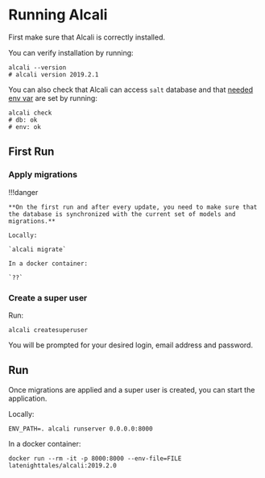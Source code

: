 # Running Alcali

First make sure that Alcali is correctly installed.

You can verify installation by running:

```commandline
alcali --version
# alcali version 2019.2.1
```

You  can also check that Alcali can access `salt` database and that [needed env var](configuration.md) are set by running:

```commandline
alcali check
# db: ok
# env: ok
```

## First Run

### Apply migrations

!!!danger

    **On the first run and after every update, you need to make sure that the database is synchronized with the current set of models and migrations.**

    Locally:
    
    `alcali migrate`
    
    In a docker container:
    
    `??`

### Create a super user

Run:

```commandline
alcali createsuperuser
```
You will be prompted for your desired login, email address and password.

## Run

Once migrations are applied and a super user is created, you can start the application.

Locally:

```commandline
ENV_PATH=. alcali runserver 0.0.0.0:8000
```

In a docker container:
```commandline
docker run --rm -it -p 8000:8000 --env-file=FILE latenighttales/alcali:2019.2.0
```